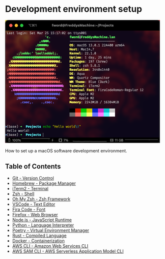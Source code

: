 # Development environment setup

<div align="center">
    <img src="./chapters/iTerm2/images/Neofetch.png" alt="Terminal">
</div>

How to set up a macOS software development environment.

## Table of Contents

-   [Git - Version Control](./chapters/Git/README.md)
-   [Homebrew - Package Manager](./chapters/Homebrew/README.md)
-   [iTerm2 - Terminal](./chapters/iTerm2/README.md)
-   [Zsh - Shell](./chapters/ZSH/README.md)
-   [Oh My Zsh - Zsh Framework](./chapters/Oh_My_Zsh/README.md)
-   [VSCode - Text Editor](./chapters/VSCode/README.md)
-   [Fira Code - Font](./chapters/Fira_Code/README.md)
-   [Firefox - Web Browser](./chapters/Firefox/README.md)
-   [Node.js - JavaScript Runtime](./chapters/Node.js/README.md)
-   [Python - Language Interpreter](./chapters/Python/README.md)
-   [Poetry - Virtual Environment Manager](./chapters/Poetry/README.md)
-   [Rust - Compiled Language](./chapters/Rust/README.md)
-   [Docker - Containerization](./chapters/Docker/README.md)
-   [AWS CLI - Amazon Web Services CLI](./chapters/AWS_CLI/README.md)
-   [AWS SAM CLI - AWS Serverless Application Model CLI](./chapters/AWS_SAM_CLI/README.md)

